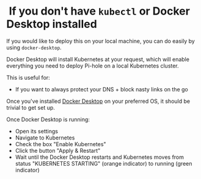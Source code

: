 #  If you don't have `kubectl` or Docker Desktop installed

If you would like to deploy this on your local machine, you can do easily by using `docker-desktop`.

Docker Desktop will install Kubernetes at your request, which will enable everything you need to deploy Pi-hole on a local Kubernetes cluster.

This is useful for:

- If you want to always protect your DNS + block nasty links on the go

Once you've installed [Docker Desktop](https://www.docker.com/products/docker-desktop/) on your preferred OS, it should be trivial to get set up.

Once Docker Desktop is running:

- Open its settings
- Navigate to Kubernetes
- Check the box "Enable Kubernetes"
- Click the button "Apply & Restart"
- Wait until the Docker Desktop restarts and Kubernetes moves from status "KUBERNETES STARTING" (orange indicator) to running (green indicator)
